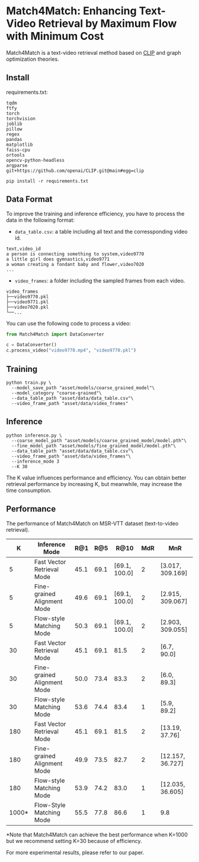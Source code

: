 # Match4Match: Enhancing Text-Video Retrieval by Maximum Flow with Minimum Cost

Match4Match is a text-video retrieval method based on [CLIP](https://github.com/openai/CLIP) and graph optimization theories.

## Install

requirements.txt:
```
tqdm
ftfy
torch
torchvision
joblib
pillow
regex
pandas
matplotlib
faiss-cpu
ortools
opencv-python-headless
argparse
git+https://github.com/openai/CLIP.git@main#egg=clip
```

```
pip install -r requirements.txt
```

## Data Format

To improve the training and inference efficiency, you have to process the data in the following format:

* `data_table.csv`: a table including all text and the corressponding video id.

```
text,video_id
a person is connecting something to system,video9770
a little girl does gymnastics,video9771
a woman creating a fondant baby and flower,video7020
...
```

* `video_frames`: a folder including the sampled frames from each video. 

```
video_frames
├──video9770.pkl
├──video9771.pkl
├──video7020.pkl
└──...
```

You can use the following code to process a video:

```python
from Match4Match import DataConverter

c = DataConverter()
c.process_video("video9770.mp4", "video9770.pkl")
```

## Training

```
python train.py \
  --model_save_path "asset/models/coarse_grained_model"\
  --model_category "coarse-grained"\
  --data_table_path "asset/data/data_table.csv"\
  --video_frame_path "asset/data/video_frames"
```

## Inference

```
python inference.py \
  --coarse_model_path "asset/models/coarse_grained_model/model.pth"\
  --fine_model_path "asset/models/fine_grained_model/model.pth"\
  --data_table_path "asset/data/data_table.csv"\
  --video_frame_path "asset/data/video_frames"\
  --inference_mode 3
  --K 30
```

The K value influences performance and efficiency. You can obtain better retrieval performance by increasing K, but meanwhile, may increase the time consumption.

## Performance

The performance of Match4Match on MSR-VTT dataset (text-to-video retrieval).

| K    | Inference Mode              | R@1  | R@5  | R@10          | MdR | MnR              |
|------|-----------------------------|------|------|---------------|-----|------------------|
| 5    | Fast Vector Retrieval Mode  | 45.1 | 69.1 | [69.1, 100.0] | 2   | [3.017, 309.169] |
| 5    | Fine-grained Alignment Mode | 49.6 | 69.1 | [69.1, 100.0] | 2   | [2.915, 309.067] |
| 5    | Flow-style Matching Mode    | 50.3 | 69.1 | [69.1, 100.0] | 2   | [2.903, 309.055] |
| 30   | Fast Vector Retrieval Mode  | 45.1 | 69.1 | 81.5          | 2   | [6.7, 90.0]      |
| 30   | Fine-grained Alignment Mode | 50.0 | 73.4 | 83.3          | 2   | [6.0, 89.3]      |
| 30   | Flow-style Matching Mode    | 53.6 | 74.4 | 83.4          | 1   | [5.9, 89.2]      |
| 180  | Fast Vector Retrieval Mode  | 45.1 | 69.1 | 81.5          | 2   | [13.19, 37.76]   |
| 180  | Fine-grained Alignment Mode | 49.9 | 73.5 | 82.7          | 2   | [12.157, 36.727] |
| 180  | Flow-style Matching Mode    | 53.9 | 74.2 | 83.0          | 1   | [12.035, 36.605] |
| 1000*| Flow-Style Matching Mode    | 55.5 | 77.8 | 86.6          | 1   | 9.8              |

*Note that Match4Match can achieve the best performance when K=1000 but we recommend setting K=30 because of efficiency.

For more experimental results, please refer to our paper.
